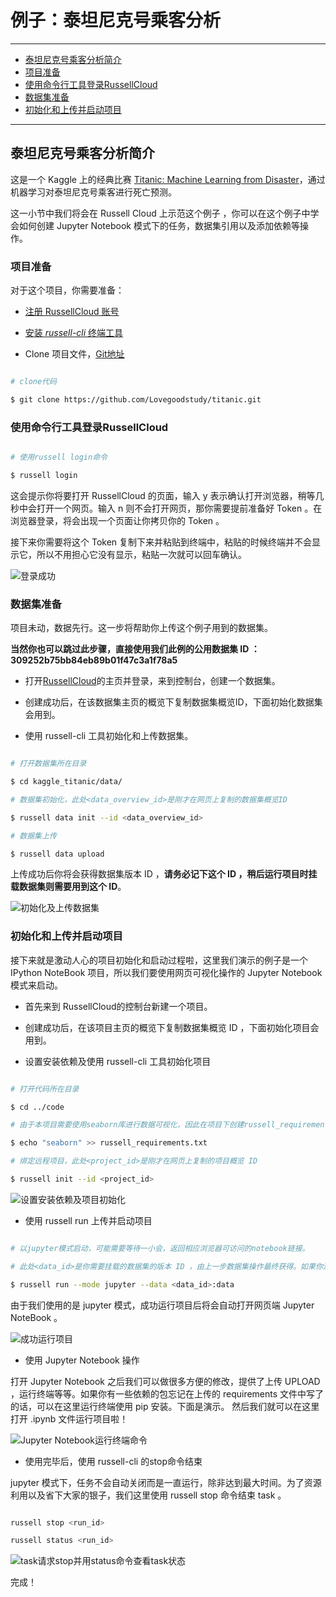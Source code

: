 ﻿# 例子：泰坦尼克号乘客分析

---

* [泰坦尼克号乘客分析简介](https://github.com/Lovegoodstudy/kaggle_titanic#泰坦尼克号乘客分析简介)
* [项目准备](https://github.com/Lovegoodstudy/kaggle_titanic#项目准备)
* [使用命令行工具登录RussellCloud](https://github.com/Lovegoodstudy/kaggle_titanic#使用命令行工具登录RussellCloud)
* [数据集准备](https://github.com/Lovegoodstudy/kaggle_titanic#数据集准备)
* [初始化和上传并启动项目](https://github.com/Lovegoodstudy/kaggle_titanic#初始化和上传并启动项目)

---


## 泰坦尼克号乘客分析简介

这是一个 Kaggle 上的经典比赛 [Titanic: Machine Learning from Disaster](https://www.kaggle.com/c/titanic)，通过机器学习对泰坦尼克号乘客进行死亡预测。

这一小节中我们将会在 Russell Cloud 上示范这个例子 ，你可以在这个例子中学会如何创建 Jupyter Notebook 模式下的任务，数据集引用以及添加依赖等操作。


### 项目准备

对于这个项目，你需要准备：

* [注册 RussellCloud 账号](http://russellcloud.com/#regist)

* [安装 *russell-cli* 终端工具](/get-started/install.md)

* Clone 项目文件，[Git地址](https://github.com/Lovegoodstudy/titanic.git)

```bash

# clone代码

$ git clone https://github.com/Lovegoodstudy/titanic.git

```


### 使用命令行工具登录RussellCloud

```bash

# 使用russell login命令

$ russell login

```

这会提示你将要打开 RussellCloud 的页面，输入 y 表示确认打开浏览器，稍等几秒中会打开一个网页。输入 n 则不会打开网页，那你需要提前准备好 Token 。在浏览器登录，将会出现一个页面让你拷贝你的 Token 。

接下来你需要将这个 Token 复制下来并粘贴到终端中，粘贴的时候终端并不会显示它，所以不用担心它没有显示，粘贴一次就可以回车确认。

![登录成功](https://github.com/Lovegoodstudy/titanic/raw/master/.img/kaggle-titanic-loginsuccess.png)


### 数据集准备

项目未动，数据先行。这一步将帮助你上传这个例子用到的数据集。

**当然你也可以跳过此步骤，直接使用我们此例的公用数据集 ID ：309252b75bb84eb89b01f47c3a1f78a5**

* 打开[RussellCloud](http://russellcloud.com/)的主页并登录，来到控制台，创建一个数据集。

* 创建成功后，在该数据集主页的概览下复制数据集概览ID，下面初始化数据集会用到。

* 使用 russell-cli 工具初始化和上传数据集。

```bash

# 打开数据集所在目录

$ cd kaggle_titanic/data/

# 数据集初始化，此处<data_overview_id>是刚才在网页上复制的数据集概览ID

$ russell data init --id <data_overview_id>

# 数据集上传

$ russell data upload

```

上传成功后你将会获得数据集版本 ID ，**请务必记下这个 ID ，稍后运行项目时挂载数据集则需要用到这个 ID**。

![初始化及上传数据集](https://github.com/Lovegoodstudy/titanic/raw/master/.img/kaggle-titanic-datasetupload.png)


### 初始化和上传并启动项目

接下来就是激动人心的项目初始化和启动过程啦，这里我们演示的例子是一个 IPython NoteBook 项目，所以我们要使用网页可视化操作的 Jupyter Notebook 模式来启动。

* 首先来到 RussellCloud的控制台新建一个项目。

* 创建成功后，在该项目主页的概览下复制数据集概览 ID ，下面初始化项目会用到。

* 设置安装依赖及使用 russell-cli 工具初始化项目

```bash

# 打开代码所在目录

$ cd ../code

# 由于本项目需要使用seaborn库进行数据可视化，因此在项目下创建russell_requirements.txt来指示系统安装依赖

$ echo "seaborn" >> russell_requirements.txt

# 绑定远程项目，此处<project_id>是刚才在网页上复制的项目概览 ID

$ russell init --id <project_id>

```

![设置安装依赖及项目初始化](https://github.com/Lovegoodstudy/titanic/raw/master/.img/kaggle-titanic-projectinit.png)

* 使用 russell run 上传并启动项目

```bash

# 以jupyter模式启动，可能需要等待一小会，返回相应浏览器可访问的notebook链接。

# 此处<data_id>是你需要挂载的数据集的版本 ID ，由上一步数据集操作最终获得。如果你没有记下版本 ID ，可以通过网页端数据集页面“版本”查看并复制版本 ID 。这里<data_id>后的:data是用于指定挂载名称，数据目录会挂载到系统的 /input/挂载名称 的目录下，这里就是 /input/data 下。

$ russell run --mode jupyter --data <data_id>:data

```

由于我们使用的是 jupyter 模式，成功运行项目后将会自动打开网页端 Jupyter NoteBook 。

![成功运行项目](https://github.com/Lovegoodstudy/titanic/raw/master/.img/kaggle-titanic-projectrunsuccess.png)

* 使用 Jupyter Notebook 操作

打开 Jupyter Notebook 之后我们可以做很多方便的修改，提供了上传 UPLOAD ，运行终端等等。如果你有一些依赖的包忘记在上传的 requirements 文件中写了的话，可以在这里运行终端使用 pip 安装。下面是演示。
然后我们就可以在这里打开 .ipynb 文件运行项目啦！

![Jupyter Notebook运行终端命令](https://github.com/Lovegoodstudy/titanic/raw/master/.img/kaggle-titanic-jupyternewterminal.png)

* 使用完毕后，使用 russell-cli 的stop命令结束

jupyter 模式下，任务不会自动关闭而是一直运行，除非达到最大时间。为了资源利用以及省下大家的银子，我们这里使用 russell stop 命令结束 task 。

```bash

russell stop <run_id>

russell status <run_id>

```

![task请求stop并用status命令查看task状态](https://github.com/Lovegoodstudy/titanic/raw/master/.img/kaggle-titanic-taskstop.png)

完成！